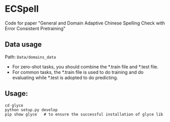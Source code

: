# ECSpell
Code for paper "General and Domain Adaptive Chinese Spelling Check with Error Consistent Pretraining"
## Data usage
Path: `Data/domains_data`
- For zero-shot tasks, you should combine the *.train file and *.test file.
- For common tasks, the *.train file is used to do training and do evaluating while *.test is adopted to do predicting.
## Usage:
``` shell
cd glyce
python setup.py develop
pip show glyce   # to ensure the successful installation of glyce lib
```